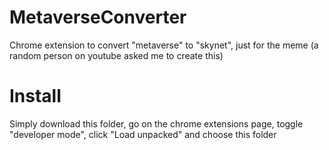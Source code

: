 # MetaverseConverter
Chrome extension to convert "metaverse" to "skynet", just for the meme (a random person on youtube asked me to create this)
# Install
Simply download this folder, go on the chrome extensions page, toggle "developer mode", click "Load unpacked" and choose this folder